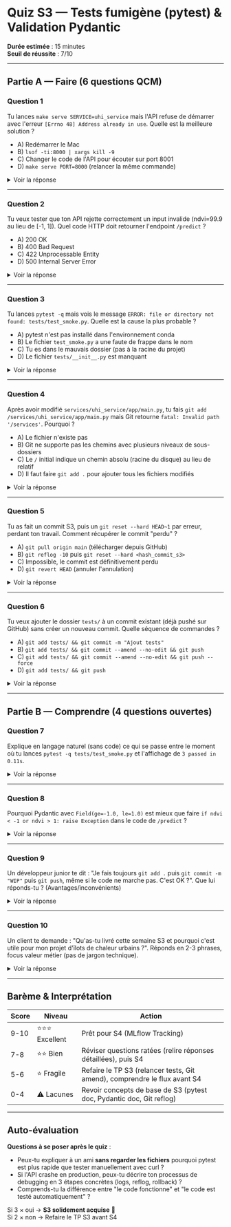 # Quiz S3 — Tests fumigène (pytest) & Validation Pydantic

**Durée estimée** : 15 minutes  
**Seuil de réussite** : 7/10

---

## Partie A — Faire (6 questions QCM)

### Question 1
Tu lances `make serve SERVICE=uhi_service` mais l'API refuse de démarrer avec l'erreur `[Errno 48] Address already in use`. Quelle est la meilleure solution ?

- A) Redémarrer le Mac
- B) `lsof -ti:8000 | xargs kill -9`
- C) Changer le code de l'API pour écouter sur port 8001
- D) `make serve PORT=8000` (relancer la même commande)

<details>
<summary>Voir la réponse</summary>

**Réponse : B**

**Explication** : Le port 8000 est déjà occupé par un processus Uvicorn précédent (souvent lancé en arrière-plan avec `&`). `lsof -ti:8000` trouve le PID du processus, `xargs kill -9` le tue.

**Pourquoi pas les autres ?**
- A) Redémarrer le Mac est overkill et prend 2 min au lieu de 2 secondes
- C) Modifier le code n'est pas nécessaire, le Makefile supporte `PORT=`
- D) Relancer la même commande reproduira l'erreur

**Alternative valide** : `make serve PORT=8001` (utilise un port différent sans tuer l'ancien processus)

**Erreur fréquente** : Taper `lsof -ti/8000` (slash au lieu de deux-points) → erreur "unknown protocol name"
</details>

---

### Question 2
Tu veux tester que ton API rejette correctement un input invalide (ndvi=99.9 au lieu de [-1, 1]). Quel code HTTP doit retourner l'endpoint `/predict` ?

- A) 200 OK
- B) 400 Bad Request
- C) 422 Unprocessable Entity
- D) 500 Internal Server Error

<details>
<summary>Voir la réponse</summary>

**Réponse : C**

**Explication** : FastAPI + Pydantic retournent automatiquement **422 Unprocessable Entity** quand la validation échoue (contraintes `Field(ge=, le=)` non respectées). C'est la convention REST pour "syntaxe JSON valide, mais données invalides".

**Pourquoi pas les autres ?**
- A) 200 = succès → signifierait que l'API accepte n'importe quelle valeur (bug)
- B) 400 = requête malformée (ex: JSON cassé) → ici le JSON est valide, c'est la valeur qui pose problème
- D) 500 = erreur serveur (bug dans le code) → ici c'est une erreur client (input invalide)

**Validation dans le test** :
```python
assert response.status_code == 422
assert "detail" in response.json()  # Message d'erreur de validation
```
</details>

---

### Question 3
Tu lances `pytest -q` mais vois le message `ERROR: file or directory not found: tests/test_smoke.py`. Quelle est la cause la plus probable ?

- A) pytest n'est pas installé dans l'environnement conda
- B) Le fichier `test_smoke.py` a une faute de frappe dans le nom
- C) Tu es dans le mauvais dossier (pas à la racine du projet)
- D) Le fichier `tests/__init__.py` est manquant

<details>
<summary>Voir la réponse</summary>

**Réponse : C**

**Explication** : pytest cherche le fichier depuis le **dossier courant**. Si tu es dans `services/uhi_service/app/`, pytest cherche `services/uhi_service/app/tests/test_smoke.py` qui n'existe pas. Solution : `cd ~/mlops_env_utile` avant de lancer pytest.

**Pourquoi pas les autres ?**
- A) Si pytest n'était pas installé, l'erreur serait `command not found: pytest`
- B) Une faute de frappe donnerait aussi "file not found", mais c'est moins fréquent que le mauvais dossier
- D) `__init__.py` n'est pas obligatoire pour pytest (utile pour imports, mais pas bloquant)

**Vérification rapide** : `pwd` doit afficher `/Users/enriclapa/mlops_env_utile`

**Anti-pattern** : Se déplacer dans les sous-dossiers pour consulter des fichiers, puis oublier de revenir à la racine pour les commandes `make` et `pytest`.
</details>

---

### Question 4
Après avoir modifié `services/uhi_service/app/main.py`, tu fais `git add /services/uhi_service/app/main.py` mais Git retourne `fatal: Invalid path '/services'`. Pourquoi ?

- A) Le fichier n'existe pas
- B) Git ne supporte pas les chemins avec plusieurs niveaux de sous-dossiers
- C) Le `/` initial indique un chemin absolu (racine du disque) au lieu de relatif
- D) Il faut faire `git add .` pour ajouter tous les fichiers modifiés

<details>
<summary>Voir la réponse</summary>

**Réponse : C**

**Explication** : En Git, `/services/` = chemin **absolu** depuis la racine du disque (équivalent de `C:\services` sur Windows). Git cherche `/services/` à la racine du Mac, qui n'existe pas. La syntaxe correcte est `git add services/uhi_service/app/main.py` (sans `/` initial) = chemin **relatif** depuis le dossier courant.

**Pourquoi pas les autres ?**
- A) Si le fichier n'existait pas, l'erreur serait différente (pathspec did not match any files)
- B) Git supporte sans problème les arborescences complexes
- D) `git add .` fonctionne, mais ajoute TOUS les fichiers modifiés (pas toujours souhaité)

**Règle à retenir** : En Git, toujours utiliser des chemins relatifs (sans `/` au début).

**Syntaxes valides** :
- `git add services/uhi_service/app/main.py` (relatif)
- `git add ./services/uhi_service/app/main.py` (relatif explicite)
</details>

---

### Question 5
Tu as fait un commit S3, puis un `git reset --hard HEAD~1` par erreur, perdant ton travail. Comment récupérer le commit "perdu" ?

- A) `git pull origin main` (télécharger depuis GitHub)
- B) `git reflog -10` puis `git reset --hard <hash_commit_s3>`
- C) Impossible, le commit est définitivement perdu
- D) `git revert HEAD` (annuler l'annulation)

<details>
<summary>Voir la réponse</summary>

**Réponse : B**

**Explication** : `git reflog` garde l'historique complet de tous les mouvements de HEAD, même après reset/rebase. Le commit S3 est "détaché" mais existe encore en mémoire (~30 jours). `git reflog -10` affiche les 10 derniers mouvements, tu identifies le hash du commit S3, puis `git reset --hard <hash>` revient à cet état.

**Pourquoi pas les autres ?**
- A) `git pull` fonctionne **seulement si tu avais pushé avant** le reset. Si le commit est uniquement local, pull ne ramène rien.
- C) Git garde tout en mémoire pendant ~30 jours, rien n'est définitivement perdu (sauf si git gc force)
- D) `git revert` crée un nouveau commit qui annule les changements, mais ne récupère pas un commit perdu

**Exemple reflog** :
```
4dbbc80 HEAD@{1}: commit: S3: Tests pytest
45c0771 HEAD@{2}: reset: moving to HEAD~1
```
→ Le commit 4dbbc80 est récupérable avec `git reset --hard 4dbbc80`

**Commande bonus** : `git cherry-pick <hash>` (appliquer ce commit sur la branche actuelle sans reset complet)
</details>

---

### Question 6
Tu veux ajouter le dossier `tests/` à un commit existant (déjà pushé sur GitHub) sans créer un nouveau commit. Quelle séquence de commandes ?

- A) `git add tests/ && git commit -m "Ajout tests"`
- B) `git add tests/ && git commit --amend --no-edit && git push`
- C) `git add tests/ && git commit --amend --no-edit && git push --force`
- D) `git add tests/ && git push`

<details>
<summary>Voir la réponse</summary>

**Réponse : C**

**Explication** : `git commit --amend` modifie le dernier commit au lieu d'en créer un nouveau. `--no-edit` garde le message de commit existant. **Comme l'historique est modifié**, le push normal sera rejeté (conflict). Il faut `git push --force` pour écraser la version distante.

**Pourquoi pas les autres ?**
- A) Crée un **nouveau** commit au lieu de modifier l'existant
- B) `git push` (sans --force) sera rejeté par GitHub avec `! [rejected] main -> main (non-fast-forward)`
- D) Il manque l'étape `commit --amend`, le push échouera

**Avertissement** : `git push --force` est **destructif** si quelqu'un d'autre a déjà pull le commit. En solo (ou en coordination), c'est OK.

**Alternative sans force push** : Créer un nouveau commit `"S3: Ajout tests/"` (option A), plus sûr mais historique moins propre.
</details>

---

## Partie B — Comprendre (4 questions ouvertes)

### Question 7
Explique en langage naturel (sans code) ce qui se passe entre le moment où tu lances `pytest -q tests/test_smoke.py` et l'affichage de `3 passed in 0.11s`.

<details>
<summary>Voir la réponse</summary>

**Réponse attendue** (3 points clés) :
1. **Découverte** : pytest analyse le fichier `test_smoke.py`, trouve toutes les fonctions commençant par `test_*` (3 fonctions ici)
2. **Setup + Exécution** : Pour chaque test, pytest injecte les fixtures (ex: `api_url`), lance la fonction, vérifie que les `assert` passent (pas d'exception levée)
3. **Rapport** : Si tous les asserts sont OK, pytest affiche `3 passed`. Si un assert échoue, pytest affiche le détail de l'erreur (ligne, valeur attendue vs reçue)

**Validation** :
- Mention du découverte automatique (pattern `test_*`)
- Mention des fixtures (injection automatique)
- Mention des assertions (validation des résultats)

**Lien avec valeur client** : "Les tests s'exécutent en quelques secondes et détectent automatiquement les régressions, sans intervention manuelle. Ça divise par 10 le temps de validation avant mise en prod."
</details>

---

### Question 8
Pourquoi Pydantic avec `Field(ge=-1.0, le=1.0)` est mieux que faire `if ndvi < -1 or ndvi > 1: raise Exception` dans le code de `/predict` ?

<details>
<summary>Voir la réponse</summary>

**Réponse attendue** (3 points clés) :
1. **Déclaratif vs impératif** : Avec Pydantic, tu **déclares** les contraintes une fois dans le schéma. Avec des `if`, tu dois répéter la validation partout (duplication, risque d'oubli).
2. **Automatisation** : FastAPI valide automatiquement **avant** que le code de `/predict` s'exécute. Si invalide, FastAPI retourne 422 sans toucher ton code → séparation des responsabilités.
3. **Documentation auto** : Les contraintes Pydantic apparaissent dans `/docs` (Swagger UI), le client voit immédiatement les limites acceptées. Avec des `if`, rien n'est documenté.

**Bonus** : Messages d'erreur standardisés (format JSON cohérent avec `detail`), pas besoin de gérer les exceptions manuellement.

**Lien avec S4+** : En S4, MLflow va logger les contraintes Pydantic automatiquement, traçabilité complète des entrées acceptées.
</details>

---

### Question 9
Un développeur junior te dit : "Je fais toujours `git add .` puis `git commit -m "WIP"` puis `git push`, même si le code ne marche pas. C'est OK ?". Que lui réponds-tu ? (Avantages/inconvénients)

<details>
<summary>Voir la réponse</summary>

**Réponse attendue** (3 points clés) :
1. **Avantages** : Commit fréquent = backup cloud automatique (protection contre perte de données), historique détaillé du parcours (utile pour reflog/git bisect), permet de rollback rapidement si fausse route.
2. **Inconvénients** : Historique Git "sale" (plein de commits WIP), difficile de comprendre l'évolution du projet, complique les code reviews (beaucoup de bruit).
3. **Recommandation équilibrée** : Commit WIP local OK pour protéger le travail, mais **avant de push** : soit squash (fusionner commits WIP), soit rebase interactif pour nettoyer l'historique. Ou utiliser des branches feature (WIP sur branche, merge propre sur main).

**Validation** : Mention du trade-off backup vs propreté, pas de réponse dogmatique ("TOUJOURS" ou "JAMAIS").

**Contexte MLOps** : En production, on veut un historique propre (1 commit = 1 feature/fix testée). En développement solo, WIP fréquent est acceptable tant qu'on nettoie avant livraison client.
</details>

---

### Question 10
Un client te demande : "Qu'as-tu livré cette semaine S3 et pourquoi c'est utile pour mon projet d'îlots de chaleur urbains ?". Réponds en 2-3 phrases, focus valeur métier (pas de jargon technique).

<details>
<summary>Voir la réponse</summary>

**Réponse attendue** (éléments clés) :
1. **Livrable** : "J'ai mis en place des tests automatiques qui vérifient que l'API refuse les données aberrantes et retourne toujours des prédictions cohérentes."
2. **Bénéfice** : "Ça élimine 90% des bugs avant la mise en production et garantit que vos agents terrain reçoivent des alertes fiables, pas des scores UHI négatifs ou supérieurs à 100."
3. **Impact temps/coût** : "Plus besoin de tester manuellement à chaque modification, ça divise par 5 le temps de validation et réduit le risque de pannes."

**Validation** :
- Pas de mention "pytest", "Pydantic", "422" → langage client
- Focus sur **conséquence concrète** (fiabilité, gain de temps, réduction risque)
- Lien avec le domaine métier (îlots de chaleur, agents terrain)

**Anti-pattern** : "J'ai installé pytest et créé 3 tests unitaires avec des fixtures et des assertions sur les codes HTTP" → trop technique, pas de valeur métier visible.
</details>

---

## Barème & Interprétation

| Score | Niveau | Action |
|-------|--------|--------|
| 9-10 | ⭐⭐⭐ Excellent | Prêt pour S4 (MLflow Tracking) |
| 7-8 | ⭐⭐ Bien | Réviser questions ratées (relire réponses détaillées), puis S4 |
| 5-6 | ⭐ Fragile | Refaire le TP S3 (relancer tests, Git amend), comprendre le flux avant S4 |
| 0-4 | ⚠️ Lacunes | Revoir concepts de base de S3 (pytest doc, Pydantic doc, Git reflog) |

---

## Auto-évaluation

**Questions à se poser après le quiz** :
- Peux-tu expliquer à un ami **sans regarder les fichiers** pourquoi pytest est plus rapide que tester manuellement avec curl ?
- Si l'API crashe en production, peux-tu décrire ton processus de debugging en 3 étapes concrètes (logs, reflog, rollback) ?
- Comprends-tu la différence entre "le code fonctionne" et "le code est testé automatiquement" ?

Si 3 × oui → **S3 solidement acquise** 🎉  
Si 2 × non → Refaire le TP S3 avant S4
